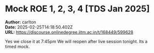 # Mock ROE 1, 2, 3, 4 [TDS Jan 2025]

**Author:** carlton  
**Date:** 2025-02-25T14:18:50.402Z  
**URL:** https://discourse.onlinedegree.iitm.ac.in/t/168449/599628

Yes we close it at 7:45pm
We will reopen after live session tonight.
Its a timed mock.
